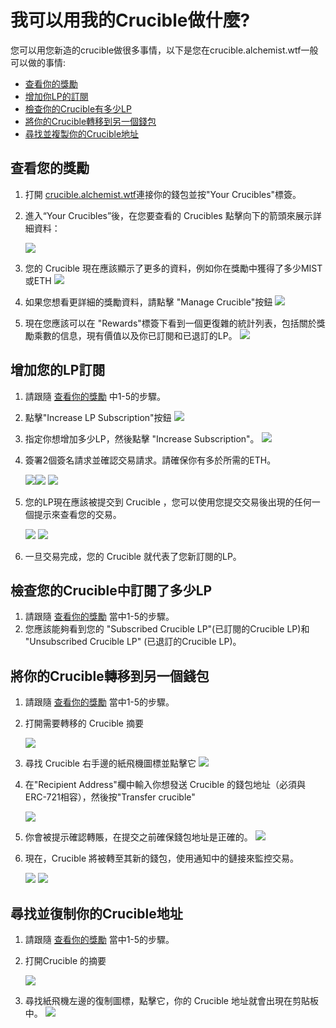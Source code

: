 # 我可以用我的Crucible做什麼?

您可以用您新造的crucible做很多事情，以下是您在crucible.alchemist.wtf一般可以做的事情:

* [查看你的獎勵](what-can-i-do-with-my-new-crucible.md#checking-your-rewards)
* [增加你LP的訂閱](what-can-i-do-with-my-new-crucible.md#increasing-your-lp-subscription)
* [檢查你的Crucible有多少LP](what-can-i-do-with-my-new-crucible.md#checking-how-much-lp-youve-subscribed-to-your-crucible)
* [將你的Crucible轉移到另一個錢包](what-can-i-do-with-my-new-crucible.md#transferring-your-crucible-to-another-wallet) 
* [尋找並複製你的Crucible地址](what-can-i-do-with-my-new-crucible.md#locating-and-copying-your-crucible-address)

## 查看您的獎勵 

1. 打開 [crucible.alchemist.wtf](https://crucible.alchemist.wtf/)連接你的錢包並按"Your Crucibles"標簽。 
2. 進入“Your Crucibles”後，在您要查看的 Crucibles 點擊向下的箭頭來展示詳細資料：

  
   ![](../../.gitbook/assets/screenshot-2021-05-07-at-12.50.58.png) 

3. 您的 Crucible 現在應該顯示了更多的資料，例如你在獎勵中獲得了多少MIST或ETH ![](../../.gitbook/assets/screenshot-2021-05-07-at-12.50.42.png) 
4. 如果您想看更詳細的獎勵資料，請點擊 "Manage Crucible"按鈕 ![](../../.gitbook/assets/screenshot-2021-05-07-at-12.51.04.png) 
5. 現在您應該可以在 "Rewards"標簽下看到一個更復雜的統計列表，包括關於獎勵乘數的信息，現有價值以及你已訂閱和已退訂的LP。  ![](../../.gitbook/assets/screenshot-2021-05-07-at-12.51.22.png) 

## 增加您的LP訂閱



1. 請跟隨 [查看你的獎勵](what-can-i-do-with-my-new-crucible.md#checking-your-rewards) 中1-5的步驟。
2. 點擊"Increase LP Subscription"按鈕 ![](../../.gitbook/assets/screenshot-2021-05-07-at-12.51.36.png)
3. 指定你想增加多少LP，然後點擊 "Increase Subscription"。 ![](../../.gitbook/assets/screenshot-2021-05-07-at-12.51.48.png) 
4. 簽署2個簽名請求並確認交易請求。請確保你有多於所需的ETH。

   ![](../../.gitbook/assets/screenshot-2021-05-07-at-12.51.59.png)![](../../.gitbook/assets/screenshot-2021-05-07-at-12.52.17.png) ![](../../.gitbook/assets/screenshot-2021-05-07-at-12.52.27.png) 

5. 您的LP現在應該被提交到 Crucible ，您可以使用您提交交易後出現的任何一個提示來查看您的交易。

  
    ![](../../.gitbook/assets/screenshot-2021-05-07-at-13.12.02.png) ![](../../.gitbook/assets/screenshot-2021-05-07-at-13.24.50.png) 

6. 一旦交易完成，您的 Crucible 就代表了您新訂閱的LP。 

## 檢查您的Crucible中訂閱了多少LP 

1. 請跟隨 [查看你的獎勵](what-can-i-do-with-my-new-crucible.md#checking-your-rewards) 當中1-5的步驟。 
2. 您應該能夠看到您的 "Subscribed Crucible LP"\(已訂閱的Crucible LP\)和 "Unsubscribed Crucible LP" \(已退訂的Crucible LP\)。

## 將你的Crucible轉移到另一個錢包 

1. 請跟隨 [查看你的獎勵](what-can-i-do-with-my-new-crucible.md#checking-your-rewards) 當中1-5的步驟。 
2. 打開需要轉移的 Crucible 摘要

  
   ![](../../.gitbook/assets/screenshot-2021-05-07-at-12.55.42.png)

3. 尋找 Crucible 右手邊的紙飛機圖標並點擊它 ![](../../.gitbook/assets/screenshot-2021-05-07-at-12.55.44.png) 
4. 在"Recipient Address"欄中輸入你想發送 Crucible 的錢包地址（必須與ERC-721相容），然後按"Transfer crucible" 

  
   ![](../../.gitbook/assets/screenshot-2021-05-07-at-12.56.17.png) 

5. 你會被提示確認轉賬，在提交之前確保錢包地址是正確的。 ![](../../.gitbook/assets/screenshot-2021-05-07-at-12.56.27.png) 
6. 現在，Crucible 將被轉至其新的錢包，使用通知中的鏈接來監控交易。



  
    ![](../../.gitbook/assets/screenshot-2021-05-07-at-13.12.05.png) ![](../../.gitbook/assets/screenshot-2021-05-07-at-13.12.02.png) 

## 尋找並復制你的Crucible地址 



1. 請跟隨 [查看你的獎勵](what-can-i-do-with-my-new-crucible.md#checking-your-rewards) 當中1-5的步驟。 
2. 打開Crucible 的摘要

  
   ![](../../.gitbook/assets/screenshot-2021-05-07-at-12.55.42.png)

3. 尋找紙飛機左邊的復制圖標，點擊它，你的 Crucible 地址就會出現在剪貼板中。 ![](../../.gitbook/assets/screenshot-2021-05-07-at-12.55.48.png)

#### 

